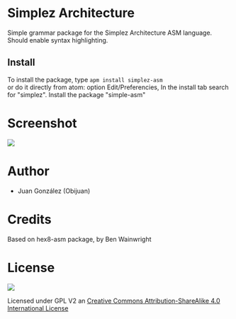 
# Simplez Architecture
Simple grammar package for the Simplez Architecture ASM language. Should enable syntax highlighting.

## Install
To install the package, type
```apm install simplez-asm```  
or do it directly from atom: option Edit/Preferencies, In the install
tab search for "simplez". Install the package "simple-asm"

# Screenshot

![](https://github.com/Obijuan/simplez-grammar/raw/master/atom-simplez-grammar-example-1.png)

# Author
* Juan González (Obijuan)

# Credits

Based on hex8-asm package, by Ben Wainwright

# License

![](https://github.com/Obijuan/simplez-grammar/raw/master/doc/bq-logo-cc-sa-small-150px.png)

Licensed under GPL V2 an [Creative Commons Attribution-ShareAlike 4.0 International License](http://creativecommons.org/licenses/by-sa/4.0/)
